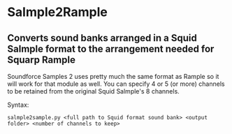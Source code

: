 # Salmple2Rample
## Converts sound banks arranged in a Squid Salmple format to the arrangement needed for Squarp Rample

Soundforce Samples 2 uses pretty much the same format as Rample so it will work for that module as well. You can specify 4 or 5 (or more) channels to be retained from the original Squid Salmple's 8 channels. 

Syntax: 

`salmple2sample.py <full path to Squid format sound bank> <output folder> <number of channels to keep>`